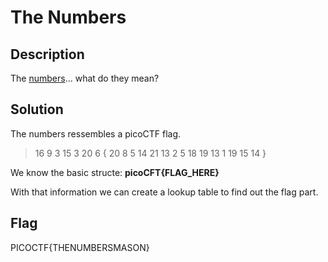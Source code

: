 # The Numbers

## Description

The [numbers](the_numbers.png)... what do they mean?



## Solution

The numbers ressembles a picoCTF flag.

> 16 9 3 15 3 20 6 { 20 8 5 14 21 13 2 5 18 19 13 1 19 15 14 }

We know the basic structe: **picoCFT{FLAG_HERE}**

With that information we can create a lookup table to find out the flag part.

## Flag
PICOCTF{THENUMBERSMASON}

